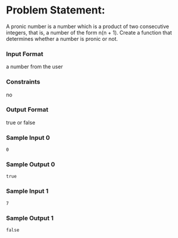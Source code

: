 # Problem Statement:

A pronic number is a number which is a product of two consecutive integers, that is, a number of the form n(n + 1). Create a function that determines whether a number is pronic or not.

### Input Format

a number from the user

### Constraints

no

### Output Format

true or false

### Sample Input 0
```
0
```
### Sample Output 0
```
true
```
### Sample Input 1
```
7
```
### Sample Output 1
```
false
```
